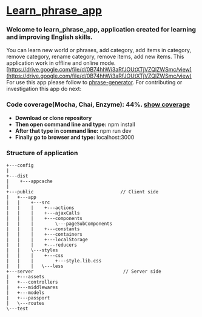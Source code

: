 # [Learn_phrase_app](https://phrase-generator.herokuapp.com)

### Welcome to learn_phrase_app, application created for learning and improving English skills.
You can learn new world or phrases, add category, add items in category, remove category, rename category, remove items, add new items.
This application work in offline and online mode.
[https://drive.google.com/file/d/0B74hhWi3aRfJOUtXTjVZQlZWSmc/view](https://drive.google.com/file/d/0B74hhWi3aRfJOUtXTjVZQlZWSmc/view)
For use this app please follow to [phrase-generator](https://phrase-generator.herokuapp.com).
For contributing or investigation this app do next:
### Code coverage(Mocha, Chai, Enzyme): 44%. [show coverage](http://www.awesomescreenshot.com/image/2192875/de678037e2eb41e3908be6d9ad7a0c72)
* **Download or clone repository**
* **Then open command line and type:** npm install
* **After that type in command line:** npm run dev
* **Finally go to browser and type:** localhost:3000

### Structure of application
```
+---config
|   
+---dist
|    +---appcache
|
+---public                                // Client side
|   +---app
|   |    +---src
|   |    |    +---actions
|   |    |    +---ajaxCalls
|   |    |    +---components
|   |    |        \---pageSubComponents
|   |    |    +---constants
|   |    |    +---containers
|   |    |    +---localStorage
|   |    |    +---reducers
|   |    \---styles
|   |    |    +---css
|   |    |        +---style.lib.css           
|   |    |   \---less
+---server                                 // Server side                          
|   +---assets
|   +---controllers
|   +---middlewares
|   +---models
|   +---passport
|   \---routes
\---test
```
